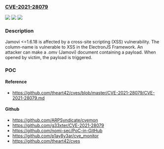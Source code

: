 ### [CVE-2021-28079](https://cve.mitre.org/cgi-bin/cvename.cgi?name=CVE-2021-28079)
![](https://img.shields.io/static/v1?label=Product&message=n%2Fa&color=blue)
![](https://img.shields.io/static/v1?label=Version&message=n%2Fa&color=blue)
![](https://img.shields.io/static/v1?label=Vulnerability&message=n%2Fa&color=brighgreen)

### Description

Jamovi <=1.6.18 is affected by a cross-site scripting (XSS) vulnerability. The column-name is vulnerable to XSS in the ElectronJS Framework. An attacker can make a .omv (Jamovi) document containing a payload. When opened by victim, the payload is triggered.

### POC

#### Reference
- https://github.com/theart42/cves/blob/master/CVE-2021-28079/CVE-2021-28079.md

#### Github
- https://github.com/ARPSyndicate/cvemon
- https://github.com/g33xter/CVE-2021-28079
- https://github.com/nomi-sec/PoC-in-GitHub
- https://github.com/p1ay8y3ar/cve_monitor
- https://github.com/theart42/cves

